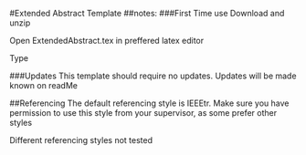 #Extended Abstract Template
##notes:
###First Time use
Download and unzip

Open ExtendedAbstract.tex in preffered latex editor

Type

###Updates
This template should require no updates. Updates will be made known on readMe

##Referencing
The default referencing style is IEEEtr. Make sure you have permission to use this style from your supervisor, as some prefer other styles

Different referencing styles not tested